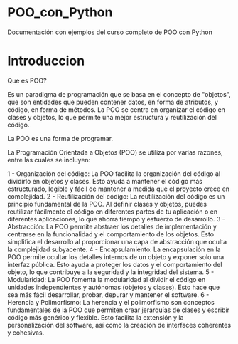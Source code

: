 # POO_con_Python
Documentación con ejemplos del curso completo de POO con Python 

# Introduccion
Que es POO?

Es un paradigma de programación que se basa en el concepto de "objetos", que son entidades que pueden contener datos, en forma de atributos, y código, en forma de métodos. La POO se centra en organizar el código en clases y objetos, lo que permite una mejor estructura y reutilización del código.

La POO es una forma de programar.

La Programación Orientada a Objetos (POO) se utiliza por varias razones, entre las cuales se incluyen:

1 - Organización del código: La POO facilita la organización del código al dividirlo en objetos y clases. Esto ayuda a mantener el código más estructurado, legible y fácil de mantener a medida que el proyecto crece en complejidad.
2 - Reutilización del código: La reutilización del código es un principio fundamental de la POO. Al definir clases y objetos, puedes reutilizar fácilmente el código en diferentes partes de tu aplicación o en diferentes aplicaciones, lo que ahorra tiempo y esfuerzo de desarrollo.
3 - Abstracción: La POO permite abstraer los detalles de implementación y centrarse en la funcionalidad y el comportamiento de los objetos. Esto simplifica el desarrollo al proporcionar una capa de abstracción que oculta la complejidad subyacente.
4 - Encapsulamiento: La encapsulación en la POO permite ocultar los detalles   internos de un objeto y exponer solo una interfaz pública. Esto ayuda a proteger los datos y el comportamiento del objeto, lo que contribuye a la seguridad y la integridad del sistema.
5 - Modularidad: La POO fomenta la modularidad al dividir el código en unidades independientes y autónomas (objetos y clases). Esto hace que sea más fácil desarrollar, probar, depurar y mantener el software.
6 - Herencia y Polimorfismo: La herencia y el polimorfismo son conceptos fundamentales de la POO que permiten crear jerarquías de clases y escribir código más genérico y flexible. Esto facilita la extensión y la personalización del software, así como la creación de interfaces coherentes y cohesivas.